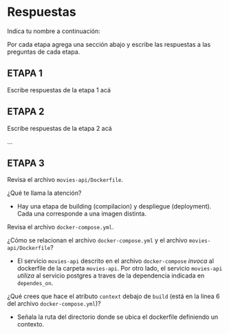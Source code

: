 # Respuestas

Indica tu nombre a continuación: 

Por cada etapa agrega una sección abajo y escribe las respuestas a las preguntas de cada etapa.

## ETAPA 1

Escribe respuestas de la etapa 1 acá

## ETAPA 2

Escribe respuestas de la etapa 2 acá

...

## ETAPA 3

Revisa el archivo `movies-api/Dockerfile`.

¿Qué te llama la atención?

* Hay una etapa de building (compilacion) y despliegue (deployment). Cada una corresponde a una imagen distinta.

Revisa el archivo `docker-compose.yml`.

¿Cómo se relacionan el archivo `docker-compose.yml` y el archivo `movies-api/Dockerfile`?

* El servicio `movies-api` descrito en el archivo `docker-compose` _invoca_ al dockerfile de la carpeta `movies-api`. Por otro lado, el servicio `movies-api` *utiliza* al servicio postgres a traves de la dependencia indicada en `dependes_on`.

¿Qué crees que hace el atributo `context` debajo de `build` (está en la linea 6 del archivo `docker-compose.yml`)?

* Señala la ruta del directorio donde se ubica el dockerfile definiendo un contexto.
